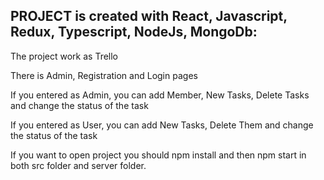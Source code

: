
## PROJECT is created with React, Javascript, Redux, Typescript, NodeJs, MongoDb:

The project work as Trello

There is Admin, Registration and Login pages 

If you entered as Admin, you can add Member, New Tasks, Delete Tasks and change the status of the task

If you entered as User, you can add New Tasks, Delete Them and change the status of the task

If you want to open project you should npm install and then npm start in both src folder and server folder. 
